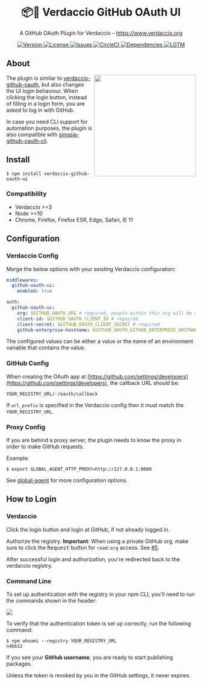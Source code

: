 <h1 align="center">
  📦🔐 Verdaccio GitHub OAuth UI
</h1>

<p align="center">
  A GitHub OAuth Plugin for Verdaccio – <a href="https://www.verdaccio.org">https://www.verdaccio.org</a>
</p>

<p align="center">
  <a href="https://www.npmjs.com/package/verdaccio-github-oauth-ui">
    <img alt="Version" src="https://flat.badgen.net/npm/v/verdaccio-github-oauth-ui?icon=npm">
  </a>
  <a href="https://raw.githubusercontent.com/n4bb12/verdaccio-github-oauth-ui/master/LICENSE">
    <img alt="License" src="https://flat.badgen.net/github/license/n4bb12/verdaccio-github-oauth-ui?icon=github">
  </a>
  <a href="https://github.com/n4bb12/verdaccio-github-oauth-ui/issues/new/choose">
    <img alt="Issues" src="https://flat.badgen.net/badge/github/create issue/pink?icon=github">
  </a>
  <a href="https://circleci.com/gh/n4bb12/workflows/verdaccio-github-oauth-ui">
    <img alt="CircleCI" src="https://flat.badgen.net/circleci/github/n4bb12/verdaccio-github-oauth-ui/master?icon=circleci">
  </a>
  <a href="https://david-dm.org/n4bb12/verdaccio-github-oauth-ui">
    <img alt="Dependencies" src="https://flat.badgen.net/david/dep/n4bb12/verdaccio-github-oauth-ui?icon=npm">
  </a>
  <a href="https://lgtm.com/projects/g/n4bb12/verdaccio-github-oauth-ui/alerts">
    <img alt="LGTM" src="https://flat.badgen.net/lgtm/alerts/g/n4bb12/verdaccio-github-oauth-ui?icon=lgtm">
  </a>
</p>

## About

<img src="screenshots/authorize.png" align="right" width="270"/>

The plugin is similar to [verdaccio-github-oauth](https://github.com/aroundus-inc/verdaccio-github-oauth), but also changes the UI login behaviour. When clicking the login button, instead of filling in a login form, you are asked to log in with GitHub.

In case you need CLI support for automation purposes, the plugin is also compatible with [sinopia-github-oauth-cli](https://github.com/soundtrackyourbrand/sinopia-github-oauth-cli).

## Install

```
$ npm install verdaccio-github-oauth-ui
```

### Compatibility

- Verdaccio >=3
- Node >=10
- Chrome, Firefox, Firefox ESR, Edge, Safari, IE 11

## Configuration

### Verdaccio Config

Merge the below options with your existing Verdaccio configuration:

```yml
middlewares:
  github-oauth-ui:
    enabled: true

auth:
  github-oauth-ui:
    org: $GITHUB_OAUTH_ORG # required, people within this org will be able to authenticate
    client-id: $GITHUB_OAUTH_CLIENT_ID # required
    client-secret: $GITHUB_OAUTH_CLIENT_SECRET # required
    github-enterprise-hostname: $GITHUB_OAUTH_GITHUB_ENTERPRISE_HOSTNAME # optional, set this if you are using github enterprise
```

The configured values can be either a value or the name of an environment variable that contains the value.

### GitHub Config

When creating the OAuth app at [https://github.com/settings/developers](https://github.com/settings/developers), the callback URL should be:

```
YOUR_REGISTRY_URL/-/oauth/callback
```

If `url_prefix` is specified in the Verdaccio config then it must match the `YOUR_REGISTRY_URL`.

### Proxy Config

If you are behind a proxy server, the plugin needs to know the proxy in order to make GitHub requests.

Example:

```
$ export GLOBAL_AGENT_HTTP_PROXY=http://127.0.0.1:8080
```

See [global-agent](https://github.com/gajus/global-agent#environment-variables) for more configuration options.


## How to Login

### Verdaccio

Click the login button and login at GitHub, if not already logged in.

Authorize the registry.
**Important**: When using a private GitHub org, make sure to click the <kbd>Request</kbd> button for `read:org` access. See [#5](https://github.com/n4bb12/verdaccio-github-oauth-ui/issues/5#issuecomment-417371679).

After successful login and authorization, you're redirected back to the verdaccio registry.

### Command Line

To set up authentication with the registry in your npm CLI, you'll need to run the commands shown in the header:

![](screenshots/header.png)

To verify that the authentication token is set up correctly, run the following command:

```
$ npm whoami --registry YOUR_REGISTRY_URL
n4bb12
```

If you see your **GitHub username**, you are ready to start publishing packages.

Unless the token is revoked by you in the GitHub settings, it never expires.
